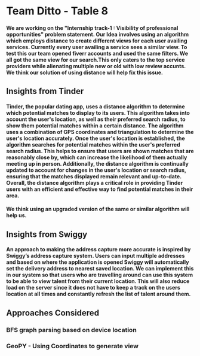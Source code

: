  # Team Ditto - Table 8

 #### We are working on the "Internship track-1 : Visibility of professional opportunities" problem statement. Our Idea involves using an algorithm which employs distance to create different views for each user availing services. Currently every user availing a service sees a similar view. To test this our team opened fiverr accounts and used the same filters. We all got the same view for our search.This only caters to the top service providers while alienating multiple new or old with low review accunts. We think our solution of using distance will help fix this issue.

## Insights from Tinder

#### Tinder, the popular dating app, uses a distance algorithm to determine which potential matches to display to its users. This algorithm takes into account the user's location, as well as their preferred search radius, to show them potential matches within a certain distance. The algorithm uses a combination of GPS coordinates and triangulation to determine the user's location accurately. Once the user's location is established, the algorithm searches for potential matches within the user's preferred search radius. This helps to ensure that users are shown matches that are reasonably close by, which can increase the likelihood of them actually meeting up in person. Additionally, the distance algorithm is continually updated to account for changes in the user's location or search radius, ensuring that the matches displayed remain relevant and up-to-date. Overall, the distance algorithm plays a critical role in providing Tinder users with an efficient and effective way to find potential matches in their area.
#### We think using an upgraded version of the same or similar algorithm will help us. 

## Insights from Swiggy

#### An approach to making the address capture more accurate is inspired by Swiggy’s address capture system. Users can input multiple addresses and based on where the application is opened Swiggy will automatically set the delivery address to nearest saved location. We can implement this in our system so that users who are travelling around can use this system to be able to view talent from their current location. This will also reduce load on the server since it does not have to keep a track on the users location at all times and constantly refresh the list of talent around them.

## Approaches Considered

### BFS graph parsing based on device location
### GeoPY - Using Coordinates to generate view
